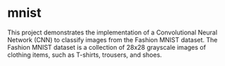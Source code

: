 # mnist
This project demonstrates the implementation of a Convolutional Neural Network (CNN) to classify images from the Fashion MNIST dataset. The Fashion MNIST dataset is a collection of 28x28 grayscale images of clothing items, such as T-shirts, trousers, and shoes.
